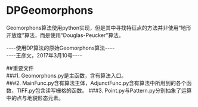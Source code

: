 # DPGeomorphons
Geomorphons算法使用python实现，但是其中寻找特征点的方法并非使用“地形开放度”算法，而是使用“Douglas-Peucker”算法。   

----使用DP算法的原始Geomorphons算法----   
----王彦文，2017年3月10号----   

##重要文件    
###1. Geomorphons.py是主函数，含有算法入口。  
###2. MainFunc.py含有算法主体，AdjunctFunc.py含有算法中所用到的各个函数，TIFF.py包含读写栅格的函数。
###3. Point.py与Pattern.py分别抽象了运算中的点与地貌形态元素。
